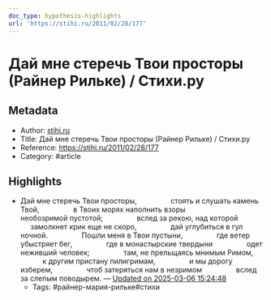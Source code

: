 ```yaml
---
doc_type: hypothesis-highlights
url: 'https://stihi.ru/2011/02/28/177'
---
```

# Дай мне стеречь Твои просторы (Райнер Рильке) / Стихи.ру

## Metadata
- Author: [stihi.ru]()
- Title: Дай мне стеречь Твои просторы (Райнер Рильке) / Стихи.ру
- Reference: https://stihi.ru/2011/02/28/177
- Category: #article

## Highlights
- Дай мне стеречь Твои просторы,                 стоять и слушать камень Твой,                 в Твоих морях наполнить взоры                 необозримой пустотой;                 вслед за рекою, над которой                 замолкнет крик еще не скоро,                 дай углубиться в гул ночной.                 Пошли меня в Твои пустыни,                 где ветер убыстряет бег,                 где в монастырские твердыни                 одет неживший человек;                 там, не прельщаясь мнимым Римом,                 к другим пристану пилигримам,                 и мы дорогу изберем,                 чтоб затеряться нам в незримом                 вслед за слепым поводырем. — [Updated on 2025-03-06 15:24:48](https://hyp.is/_w4gsPqFEe-ilJeHVJtECQ/stihi.ru/2011/02/28/177)
   - Tags: #райнер-мария-рильке#стихи
